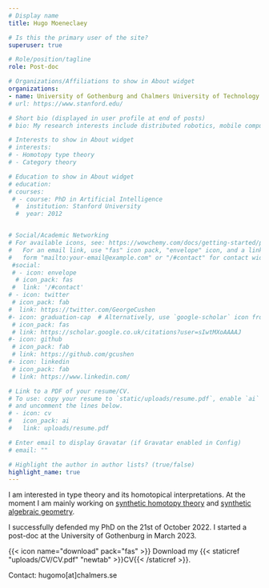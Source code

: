 ```yaml
---
# Display name
title: Hugo Moeneclaey

# Is this the primary user of the site?
superuser: true

# Role/position/tagline
role: Post-doc

# Organizations/Affiliations to show in About widget
organizations:
- name: University of Gothenburg and Chalmers University of Technology
# url: https://www.stanford.edu/

# Short bio (displayed in user profile at end of posts)
# bio: My research interests include distributed robotics, mobile computing and programmable matter.

# Interests to show in About widget
# interests:
# - Homotopy type theory
# - Category theory 

# Education to show in About widget
# education:
# courses:
 # - course: PhD in Artificial Intelligence
  #  institution: Stanford University
  #  year: 2012


# Social/Academic Networking
# For available icons, see: https://wowchemy.com/docs/getting-started/page-builder/#icons
#   For an email link, use "fas" icon pack, "envelope" icon, and a link in the
#   form "mailto:your-email@example.com" or "/#contact" for contact widget.
 #social:
 # - icon: envelope
  # icon_pack: fas
 #  link: '/#contact'
# - icon: twitter
 # icon_pack: fab
#  link: https://twitter.com/GeorgeCushen
#- icon: graduation-cap  # Alternatively, use `google-scholar` icon from `ai` icon pack
 # icon_pack: fas
 # link: https://scholar.google.co.uk/citations?user=sIwtMXoAAAAJ
#- icon: github
 # icon_pack: fab
 # link: https://github.com/gcushen
#- icon: linkedin
 # icon_pack: fab
 # link: https://www.linkedin.com/

# Link to a PDF of your resume/CV.
# To use: copy your resume to `static/uploads/resume.pdf`, enable `ai` icons in `params.toml`, 
# and uncomment the lines below.
# - icon: cv
#   icon_pack: ai
#   link: uploads/resume.pdf

# Enter email to display Gravatar (if Gravatar enabled in Config)
# email: ""

# Highlight the author in author lists? (true/false)
highlight_name: true
---
```


I am interested in type theory and its homotopical interpretations. At the moment I am mainly working on [synthetic homotopy theory](https://homotopytypetheory.org/book/) and [synthetic algebraic geometry](https://github.com/felixwellen/synthetic-zariski/blob/main/README.md).

I successfully defended my PhD on the 21st of October 2022. I started a post-doc at the University of Gothenburg in March 2023.

{{< icon name="download" pack="fas" >}} Download my {{< staticref "uploads/CV/CV.pdf" "newtab" >}}CV{{< /staticref >}}.

Contact: hugomo[at]chalmers.se
